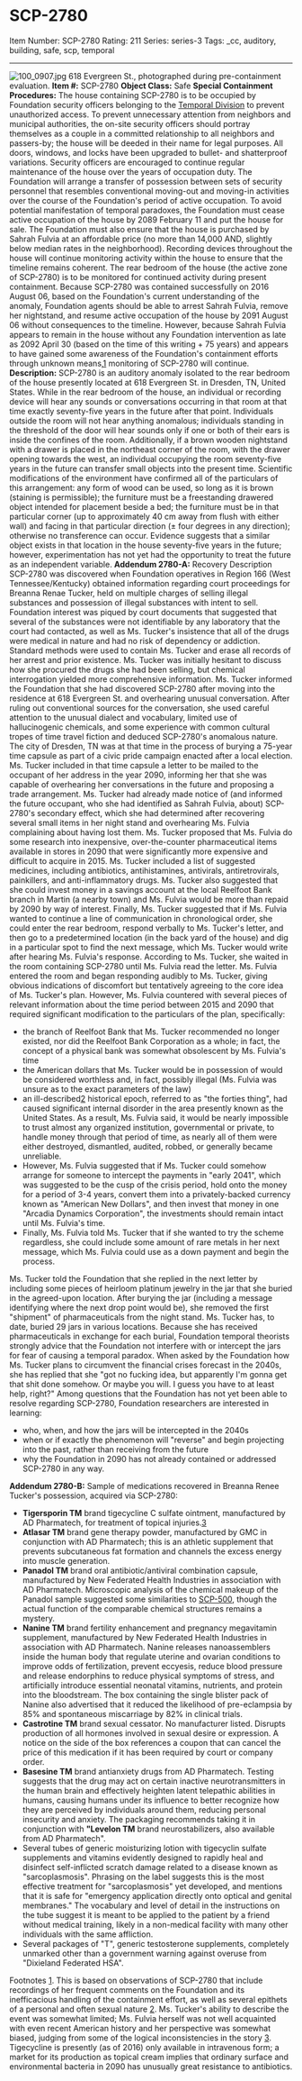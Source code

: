 # SCP-2780
Item Number: SCP-2780
Rating: 211
Series: series-3
Tags: _cc, auditory, building, safe, scp, temporal

---

![100_0907.jpg](https://scp-wiki.wdfiles.com/local--files/scp-2780/100_0907.jpg)
618 Evergreen St., photographed during pre-containment evaluation.
**Item #:** SCP-2780
**Object Class:** Safe
**Special Containment Procedures:** The house containing SCP-2780 is to be occupied by Foundation security officers belonging to the [Temporal Division](/scp-1780) to prevent unauthorized access. To prevent unnecessary attention from neighbors and municipal authorities, the on-site security officers should portray themselves as a couple in a committed relationship to all neighbors and passers-by; the house will be deeded in their name for legal purposes. All doors, windows, and locks have been upgraded to bullet- and shatterproof variations. Security officers are encouraged to continue regular maintenance of the house over the years of occupation duty. The Foundation will arrange a transfer of possession between sets of security personnel that resembles conventional moving-out and moving-in activities over the course of the Foundation's period of active occupation.
To avoid potential manifestation of temporal paradoxes, the Foundation must cease active occupation of the house by 2089 February 11 and put the house for sale. The Foundation must also ensure that the house is purchased by Sahrah Fulvia at an affordable price (no more than 14,000 AND, slightly below median rates in the neighborhood). Recording devices throughout the house will continue monitoring activity within the house to ensure that the timeline remains coherent.
The rear bedroom of the house (the active zone of SCP-2780) is to be monitored for continued activity during present containment. Because SCP-2780 was contained successfully on 2016 August 06, based on the Foundation's current understanding of the anomaly, Foundation agents should be able to arrest Sahrah Fulvia, remove her nightstand, and resume active occupation of the house by 2091 August 06 without consequences to the timeline. However, because Sahrah Fulvia appears to remain in the house without any Foundation intervention as late as 2092 April 30 (based on the time of this writing + 75 years) and appears to have gained some awareness of the Foundation's containment efforts through unknown means,[1](javascript:;) monitoring of SCP-2780 will continue.
**Description:** SCP-2780 is an auditory anomaly isolated to the rear bedroom of the house presently located at 618 Evergreen St. in Dresden, TN, United States. While in the rear bedroom of the house, an individual or recording device will hear any sounds or conversations occurring in that room at that time exactly seventy-five years in the future after that point. Individuals outside the room will not hear anything anomalous; individuals standing in the threshold of the door will hear sounds only if one or both of their ears is inside the confines of the room.
Additionally, if a brown wooden nightstand with a drawer is placed in the northeast corner of the room, with the drawer opening towards the west, an individual occupying the room seventy-five years in the future can transfer small objects into the present time. Scientific modifications of the environment have confirmed all of the particulars of this arrangement: any form of wood can be used, so long as it is brown (staining is permissible); the furniture must be a freestanding drawered object intended for placement beside a bed; the furniture must be in that particular corner (up to approximately 40 cm away from flush with either wall) and facing in that particular direction (± four degrees in any direction); otherwise no transference can occur. Evidence suggests that a similar object exists in that location in the house seventy-five years in the future; however, experimentation has not yet had the opportunity to treat the future as an independent variable.
**Addendum 2780-A:** Recovery Description
SCP-2780 was discovered when Foundation operatives in Region 166 (West Tennessee/Kentucky) obtained information regarding court proceedings for Breanna Renae Tucker, held on multiple charges of selling illegal substances and possession of illegal substances with intent to sell. Foundation interest was piqued by court documents that suggested that several of the substances were not identifiable by any laboratory that the court had contacted, as well as Ms. Tucker's insistence that all of the drugs were medical in nature and had no risk of dependency or addiction.
Standard methods were used to contain Ms. Tucker and erase all records of her arrest and prior existence. Ms. Tucker was initially hesitant to discuss how she procured the drugs she had been selling, but chemical interrogation yielded more comprehensive information.
Ms. Tucker informed the Foundation that she had discovered SCP-2780 after moving into the residence at 618 Evergreen St. and overhearing unusual conversation. After ruling out conventional sources for the conversation, she used careful attention to the unusual dialect and vocabulary, limited use of hallucinogenic chemicals, and some experience with common cultural tropes of time travel fiction and deduced SCP-2780's anomalous nature.
The city of Dresden, TN was at that time in the process of burying a 75-year time capsule as part of a civic pride campaign enacted after a local election. Ms. Tucker included in that time capsule a letter to be mailed to the occupant of her address in the year 2090, informing her that she was capable of overhearing her conversations in the future and proposing a trade arrangement. Ms. Tucker had already made notice of (and informed the future occupant, who she had identified as Sahrah Fulvia, about) SCP-2780's secondary effect, which she had determined after recovering several small items in her night stand and overhearing Ms. Fulvia complaining about having lost them.
Ms. Tucker proposed that Ms. Fulvia do some research into inexpensive, over-the-counter pharmaceutical items available in stores in 2090 that were significantly more expensive and difficult to acquire in 2015. Ms. Tucker included a list of suggested medicines, including antibiotics, antihistamines, antivirals, antiretrovirals, painkillers, and anti-inflammatory drugs. Ms. Tucker also suggested that she could invest money in a savings account at the local Reelfoot Bank branch in Martin (a nearby town) and Ms. Fulvia would be more than repaid by 2090 by way of interest. Finally, Ms. Tucker suggested that if Ms. Fulvia wanted to continue a line of communication in chronological order, she could enter the rear bedroom, respond verbally to Ms. Tucker's letter, and then go to a predetermined location (in the back yard of the house) and dig in a particular spot to find the next message, which Ms. Tucker would write after hearing Ms. Fulvia's response.
According to Ms. Tucker, she waited in the room containing SCP-2780 until Ms. Fulvia read the letter. Ms. Fulvia entered the room and began responding audibly to Ms. Tucker, giving obvious indications of discomfort but tentatively agreeing to the core idea of Ms. Tucker's plan. However, Ms. Fulvia countered with several pieces of relevant information about the time period between 2015 and 2090 that required significant modification to the particulars of the plan, specifically:
  * the branch of Reelfoot Bank that Ms. Tucker recommended no longer existed, nor did the Reelfoot Bank Corporation as a whole; in fact, the concept of a physical bank was somewhat obsolescent by Ms. Fulvia's time
  * the American dollars that Ms. Tucker would be in possession of would be considered worthless and, in fact, possibly illegal (Ms. Fulvia was unsure as to the exact parameters of the law)
  * an ill-described[2](javascript:;) historical epoch, referred to as "the forties thing", had caused significant internal disorder in the area presently known as the United States. As a result, Ms. Fulvia said, it would be nearly impossible to trust almost any organized institution, governmental or private, to handle money through that period of time, as nearly all of them were either destroyed, dismantled, audited, robbed, or generally became unreliable.
  * However, Ms. Fulvia suggested that if Ms. Tucker could somehow arrange for someone to intercept the payments in "early 2041", which was suggested to be the cusp of the crisis period, hold onto the money for a period of 3-4 years, convert them into a privately-backed currency known as "American New Dollars", and then invest that money in one "Arcadia Dynamics Corporation", the investments should remain intact until Ms. Fulvia's time.
  * Finally, Ms. Fulvia told Ms. Tucker that if she wanted to try the scheme regardless, she could include some amount of rare metals in her next message, which Ms. Fulvia could use as a down payment and begin the process.

Ms. Tucker told the Foundation that she replied in the next letter by including some pieces of heirloom platinum jewelry in the jar that she buried in the agreed-upon location. After burying the jar (including a message identifying where the next drop point would be), she removed the first "shipment" of pharmaceuticals from the night stand.
Ms. Tucker has, to date, buried 29 jars in various locations. Because she has received pharmaceuticals in exchange for each burial, Foundation temporal theorists strongly advice that the Foundation not interfere with or intercept the jars for fear of causing a temporal paradox. When asked by the Foundation how Ms. Tucker plans to circumvent the financial crises forecast in the 2040s, she has replied that she "got no fucking idea, but apparently I'm gonna get that shit done somehow. Or maybe you will. I guess you have to at least help, right?"
Among questions that the Foundation has not yet been able to resolve regarding SCP-2780, Foundation researchers are interested in learning:
  * who, when, and how the jars will be intercepted in the 2040s
  * when or if exactly the phenomenon will "reverse" and begin projecting into the past, rather than receiving from the future
  * why the Foundation in 2090 has not already contained or addressed SCP-2780 in any way.

**Addendum 2780-B:** Sample of medications recovered in Breanna Renee Tucker's possession, acquired via SCP-2780:
  * **Tigersporin TM** brand tigecycline C sulfate ointment, manufactured by AD Pharmatech, for treatment of topical injuries.[3](javascript:;)
  * **Atlasar TM** brand gene therapy powder, manufactured by GMC in conjunction with AD Pharmatech; this is an athletic supplement that prevents subcutaneous fat formation and channels the excess energy into muscle generation.
  * **Panadol TM** brand oral antibiotic/antiviral combination capsule, manufactured by New Federated Health Industries in association with AD Pharmatech. Microscopic analysis of the chemical makeup of the Panadol sample suggested some similarities to [SCP-500](/scp-500), though the actual function of the comparable chemical structures remains a mystery.
  * **Nanine TM** brand fertility enhancement and pregnancy megavitamin supplement, manufactured by New Federated Health Industries in association with AD Pharmatech. Nanine releases nanoassemblers inside the human body that regulate uterine and ovarian conditions to improve odds of fertilization, prevent eccyesis, reduce blood pressure and release endorphins to reduce physical symptoms of stress, and artificially introduce essential neonatal vitamins, nutrients, and protein into the bloodstream. The box containing the single blister pack of Nanine also advertised that it reduced the likelihood of pre-eclampsia by 85% and spontaneous miscarriage by 82% in clinical trials.
  * **Castrotine TM** brand sexual cessator. No manufacturer listed. Disrupts production of all hormones involved in sexual desire or expression. A notice on the side of the box references a coupon that can cancel the price of this medication if it has been required by court or company order.
  * **Basesine TM** brand antianxiety drugs from AD Pharmatech. Testing suggests that the drug may act on certain inactive neurotransmitters in the human brain and effectively heighten latent telepathic abilities in humans, causing humans under its influence to better recognize how they are perceived by individuals around them, reducing personal insecurity and anxiety. The packaging recommends taking it in conjunction with **"Levelon TM** brand neurostabilizers, also available from AD Pharmatech".
  * Several tubes of generic moisturizing lotion with tigecyclin sulfate supplements and vitamins evidently designed to rapidly heal and disinfect self-inflicted scratch damage related to a disease known as "sarcoplasmosis". Phrasing on the label suggests this is the most effective treatment for "sarcoplasmosis" yet developed, and mentions that it is safe for "emergency application directly onto optical and genital membranes." The vocabulary and level of detail in the instructions on the tube suggest it is meant to be applied to the patient by a friend without medical training, likely in a non-medical facility with many other individuals with the same affliction.
  * Several packages of "T", generic testosterone supplements, completely unmarked other than a government warning against overuse from "Dixieland Federated HSA".

Footnotes
[1](javascript:;). This is based on observations of SCP-2780 that include recordings of her frequent comments on the Foundation and its inefficacious handling of the containment effort, as well as several epithets of a personal and often sexual nature
[2](javascript:;). Ms. Tucker's ability to describe the event was somewhat limited; Ms. Fulvia herself was not well acquainted with even recent American history and her perspective was somewhat biased, judging from some of the logical inconsistencies in the story
[3](javascript:;). Tigecycline is presently (as of 2016) only available in intravenous form; a market for its production as topical cream implies that ordinary surface and environmental bacteria in 2090 has unusually great resistance to antibiotics.